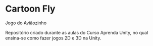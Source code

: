 # Cartoon Fly
 Jogo do Aviãozinho

 Repositório criado durante as aulas do Curso Aprenda Unity, no qual ensina-se como fazer jogos 2D e 3D na Unity.